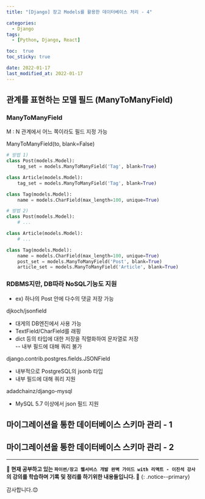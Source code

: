 ```yaml
---
title: "[Django] 장고 Models를 활용한 데이터베이스 처리 - 4"

categories:
  - Django
tags:
  - [Python, Django, React]

toc:  true
toc_sticky: true

date: 2022-01-17
last_modified_at: 2022-01-17
---
```


## 관계를 표현하는 모델 필드 (ManyToManyField)  

### ManyToManyField  

M : N 관계에서 어느 쪽이라도 필드 지정 가능  

ManyToManyField(to, blank=False)  

```python
# 방법 1)
class Post(models.Model):
    tag_set = models.ManyToManyField('Tag', blank=True)

class Article(models.Model):
    tag_set = models.ManyToManyField('Tag', blank=True)

class Tag(models.Model):
    name = models.CharField(max_length=100, unique=True)

# 방법 2)
class Post(models.Model):
    # ...

class Article(models.Model):
    # ...

class Tag(models.Model):
    name = models.CharField(max_length=100, unique=True)
    post_set = models.ManyToManyField('Post', blank=True)
    article_set = models.ManyToManyField('Article', blank=True)
```

### RDBMS지만, DB따라 NoSQL기능도 지원  
- ex) 하나의 Post 안에 다수의 댓글 저장 가능  

djkoch/jsonfield  
- 대게의 DB엔진에서 사용 가능  
- TextField/CharField를 래핑  
- dict 등의 타입에 대한 저장을 직렬화하여 문자열로 저장  
-- 내부 필드에 대해 쿼리 불가  

django.contrib.postgres.fields.JSONField  
- 내부적으로 PostgreSQL의 jsonb 타입  
- 내부 필드에 대해 쿼리 지원  

adadchainz/django-mysql  
- MySQL 5.7 이상에서 json 필드 지원  

## 마이그레이션을 통한 데이터베이스 스키마 관리 - 1  



## 마이그레이션을 통한 데이터베이스 스키마 관리 - 2  


---
**🐢 현재 공부하고 있는 `파이썬/장고 웹서비스 개발 완벽 가이드 with 리액트 - 이진석 강사` 의 강의를 학습하며 기록 및 정리를 하기위한 내용들입니다. 🐢**
{: .notice--primary}   

감사합니다.😊